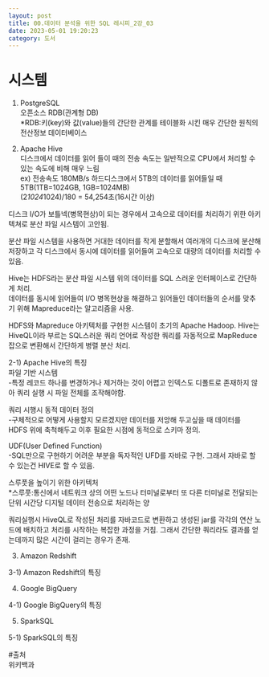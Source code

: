```yaml
---
layout: post
title: 00.데이터 분석을 위한 SQL 레시피_2강_03
date: 2023-05-01 19:20:23 
category: 도서
---
```


# 시스템  

1) PostgreSQL  
오픈소스 RDB(관계형 DB)  
*RDB:키(key)와 값(value)들의 간단한 관계를 테이블화 시킨 매우 간단한 원칙의 전산정보 데이터베이스  

2) Apache Hive  
디스크에서 데이터를 읽어 들이 때의 전송 속도는 일반적으로 CPU에서 처리할 수 있는 속도에 비해 매우 느림  
ex) 전송속도 180MB/s 하드디스크에서 5TB의 데이터를 읽어들일 때  
    5TB(1TB=1024GB, 1GB=1024MB)  
    (2*1024*1024)/180 = 54,254초(16시간 이상)  

디스크 I/O가 보틀넥(병목현상)이 되는 경우에서 고속으로 데이터를 처리하기 위한 아키텍쳐로 분산 파일 시스템이 고안됨.  

분산 파일 시스템을 사용하면 거대한 데이터를 작게 분할해서 여러개의 디스크에 분산해 저장하고 각 디스크에서 동시에 데이터를 읽어들여 고속으로 대량의 데이터를 처리할 수 있음.  

Hive는 HDFS라는 분산 파일 시스템 위의 데이터를 SQL 스러운 인터페이스로 간단하게 처리.  
데이터를 동시에 읽어들여 I/O 병목현상을 해결하고 읽어들인 데이터들의 순서를 맞추기 위해 Mapreduce라는 알고리즘을 사용.

HDFS와 Mapreduce 아키텍처를 구현한 시스템이 초기의 Apache Hadoop. Hive는 HiveQL이라 부르는 SQL스러운 쿼리 언어로 작성한 쿼리를 자동적으로 MapReduce 잡으로 변환해서 간단하게 병렬 분산 처리.  

2-1) Apache Hive의 특징    
파일 기반 시스템  
-특정 레코드 하나를 변경하거나 제거하는 것이 어렵고 인덱스도 디폴트로 존재하지 않아 쿼리 실행 시 파일 전체를 조작해야함.  

쿼리 시행시 동적 데이터 정의  
-구체적으로 어떻게 사용할지 모르겠지만 데이터를 저앙해 두고싶을 때 데이터를 HDFS 위에 축척해두고 이후 필요한 시점에 동적으로 스키마 정의.  

UDF(User Defined Function)  
-SQL만으로 구현하기 어려운 부분을 독자적인 UFD를 자바로 구현. 그래서 자바로 할 수 있는건 HIVE로 할 수 있음.  

스루풋을 높이기 위한 아키텍처  
*스루풋:통신에서 네트워크 상의 어떤 노드나 터미널로부터 또 다른 터미널로 전달되는 단위 시간당 디지털 데이터 전송으로 처리하는 양  

쿼리실행시 HiveQL로 작성된 처리를 자바코드로 변환하고 생성된 jar를 각각의 연산 노드에 배치하고 처리를 시작하는 복잡한 과정을 거침. 그래서 간단한 쿼리라도 결과를 얻는데까지 많은 시간이 걸리는 경우가 존재.  

3) Amazon Redshift  

3-1) Amazon Redshift의 특징 

4) Google BigQuery  

4-1) Google BigQuery의 특징

5) SparkSQL  

5-1) SparkSQL의 특징  


#출처  
위키백과  
[]()  
